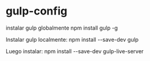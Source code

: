 # gulp-config

instalar gulp globalmente
npm install gulp -g

Instalar gulp localmente:
npm install --save-dev gulp

Luego instalar:
npm install --save-dev gulp-live-server
